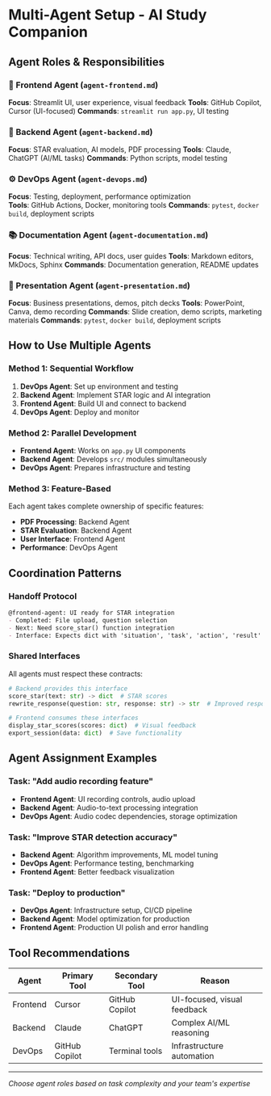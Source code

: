 # Multi-Agent Setup - AI Study Companion

## Agent Roles & Responsibilities

### 🎨 Frontend Agent (`agent-frontend.md`)

**Focus**: Streamlit UI, user experience, visual feedback
**Tools**: GitHub Copilot, Cursor (UI-focused)
**Commands**: `streamlit run app.py`, UI testing

### 🧠 Backend Agent (`agent-backend.md`)

**Focus**: STAR evaluation, AI models, PDF processing
**Tools**: Claude, ChatGPT (AI/ML tasks)
**Commands**: Python scripts, model testing

### ⚙️ DevOps Agent (`agent-devops.md`)

**Focus**: Testing, deployment, performance optimization  
**Tools**: GitHub Actions, Docker, monitoring tools
**Commands**: `pytest`, `docker build`, deployment scripts

### 📚 Documentation Agent (`agent-documentation.md`)

**Focus**: Technical writing, API docs, user guides
**Tools**: Markdown editors, MkDocs, Sphinx
**Commands**: Documentation generation, README updates

### 🎯 Presentation Agent (`agent-presentation.md`)

**Focus**: Business presentations, demos, pitch decks
**Tools**: PowerPoint, Canva, demo recording
**Commands**: Slide creation, demo scripts, marketing materials
**Commands**: `pytest`, `docker build`, deployment scripts

## How to Use Multiple Agents

### **Method 1: Sequential Workflow**

1. **DevOps Agent**: Set up environment and testing
2. **Backend Agent**: Implement STAR logic and AI integration
3. **Frontend Agent**: Build UI and connect to backend
4. **DevOps Agent**: Deploy and monitor

### **Method 2: Parallel Development**

- **Frontend Agent**: Works on `app.py` UI components
- **Backend Agent**: Develops `src/` modules simultaneously  
- **DevOps Agent**: Prepares infrastructure and testing

### **Method 3: Feature-Based**

Each agent takes complete ownership of specific features:

- **PDF Processing**: Backend Agent
- **STAR Evaluation**: Backend Agent  
- **User Interface**: Frontend Agent
- **Performance**: DevOps Agent

## Coordination Patterns

### **Handoff Protocol**

```markdown
@frontend-agent: UI ready for STAR integration
- Completed: File upload, question selection
- Next: Need score_star() function integration
- Interface: Expects dict with 'situation', 'task', 'action', 'result'
```

### **Shared Interfaces**

All agents must respect these contracts:

```python
# Backend provides this interface
score_star(text: str) -> dict  # STAR scores
rewrite_response(question: str, response: str) -> str  # Improved response

# Frontend consumes these interfaces  
display_star_scores(scores: dict)  # Visual feedback
export_session(data: dict)  # Save functionality
```

## Agent Assignment Examples

### **Task**: "Add audio recording feature"

- **Frontend Agent**: UI recording controls, audio upload
- **Backend Agent**: Audio-to-text processing integration
- **DevOps Agent**: Audio codec dependencies, storage optimization

### **Task**: "Improve STAR detection accuracy"  

- **Backend Agent**: Algorithm improvements, ML model tuning
- **DevOps Agent**: Performance testing, benchmarking
- **Frontend Agent**: Better feedback visualization

### **Task**: "Deploy to production"

- **DevOps Agent**: Infrastructure setup, CI/CD pipeline
- **Backend Agent**: Model optimization for production
- **Frontend Agent**: Production UI polish and error handling

## Tool Recommendations

| Agent | Primary Tool | Secondary Tool | Reason |
|-------|-------------|----------------|---------|
| Frontend | Cursor | GitHub Copilot | UI-focused, visual feedback |
| Backend | Claude | ChatGPT | Complex AI/ML reasoning |
| DevOps | GitHub Copilot | Terminal tools | Infrastructure automation |

---
*Choose agent roles based on task complexity and your team's expertise*
